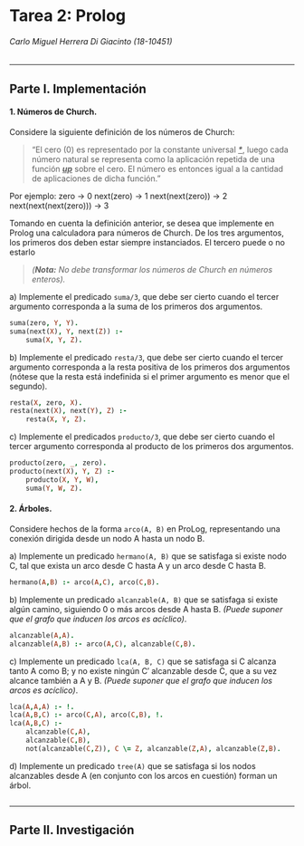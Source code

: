 # Tarea 2: Prolog

###### Carlo Miguel Herrera Di Giacinto (18-10451)
 ---

## Parte I. Implementación

#### 1. Números de Church.

Considere la siguiente definición de los números de Church:

> “El cero (0) es representado por la constante universal ___<u>*</u>___, luego cada número natural se representa como la aplicación repetida de una función ___<u>up</u>___ sobre el cero. El número es entonces igual a la cantidad de aplicaciones de dicha función.”

Por ejemplo:
zero → 0
next(zero) → 1
next(next(zero)) → 2
next(next(next(zero))) → 3

Tomando en cuenta la definición anterior, se desea que implemente en Prolog una calculadora para números de Church. De los tres argumentos, los primeros dos deben estar siempre instanciados. El tercero puede o no estarlo 

> _(__Nota:__ No debe transformar los números de Church en números enteros)._

a) Implemente el predicado `suma/3`, que debe ser cierto cuando el tercer argumento corresponda a la suma de los primeros dos argumentos.

``` Prolog 
suma(zero, Y, Y).
suma(next(X), Y, next(Z)) :-
    suma(X, Y, Z).
```

b) Implemente el predicado `resta/3`, que debe ser cierto cuando el tercer argumento corresponda a la resta positiva de los primeros dos argumentos (nótese que la resta está indefinida si el primer argumento es menor que el segundo).

``` Prolog
resta(X, zero, X).
resta(next(X), next(Y), Z) :-
    resta(X, Y, Z).
```

c) Implemente el predicados `producto/3`, que debe ser cierto cuando el tercer argumento corresponda al producto de los primeros dos argumentos.

``` Prolog
producto(zero, _, zero).
producto(next(X), Y, Z) :-
    producto(X, Y, W),
    suma(Y, W, Z).
```

#### 2. Árboles.

Considere hechos de la forma `arco(A, B)` en ProLog, representando una conexión dirigida desde un nodo A hasta un nodo B.

a) Implemente un predicado `hermano(A, B)` que se satisfaga si existe nodo C, tal que exista un arco desde C hasta A y un arco desde C hasta B.

``` Prolog
hermano(A,B) :- arco(A,C), arco(C,B).
```


b) Implemente un predicado `alcanzable(A, B)` que se satisfaga si existe algún camino, siguiendo 0 o más arcos desde A hasta B. _(Puede suponer que el grafo que inducen los arcos es acíclico)_.

``` Prolog
alcanzable(A,A).
alcanzable(A,B) :- arco(A,C), alcanzable(C,B).
```

c) Implemente un predicado `lca(A, B, C)` que se satisfaga si C alcanza tanto A como B; y no existe ningún C′ alcanzable desde C, que a su vez alcance también a A y B. _(Puede suponer que el grafo que inducen los arcos es acíclico)_.

``` Prolog
lca(A,A,A) :- !.
lca(A,B,C) :- arco(C,A), arco(C,B), !.
lca(A,B,C) :-
    alcanzable(C,A),
    alcanzable(C,B), 
    not(alcanzable(C,Z)), C \= Z, alcanzable(Z,A), alcanzable(Z,B).
```

d) Implemente un predicado `tree(A)` que se satisfaga si los nodos alcanzables desde A (en conjunto con los arcos en cuestión) forman un árbol.

``` Prolog
```


---

## Parte II. Investigación